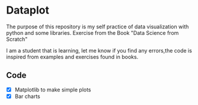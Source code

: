 # Dataplot

The purpose of this repository is my self practice of data visualization with python and some libraries. Exercise from the Book "Data Science from Scratch"

I am a student that is learning, let me know if you find any errors,the code is inspired from examples and exercises found in books.

## Code

- [x] Matplotlib to make simple plots
- [x] Bar charts
